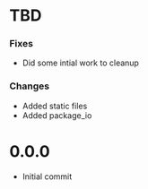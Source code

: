 # TBD

### Fixes
- Did some intial work to cleanup

### Changes
- Added static files
- Added package_io

# 0.0.0
- Initial commit
